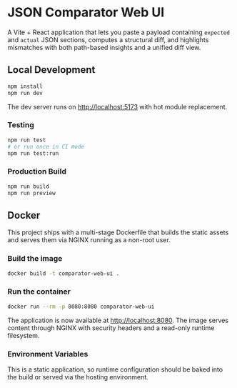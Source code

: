 # JSON Comparator Web UI

A Vite + React application that lets you paste a payload containing `expected` and `actual` JSON sections, computes a structural diff, and highlights mismatches with both path-based insights and a unified diff view.

## Local Development

```bash
npm install
npm run dev
```

The dev server runs on [http://localhost:5173](http://localhost:5173) with hot module replacement.

### Testing

```bash
npm run test
# or run once in CI mode
npm run test:run
```

### Production Build

```bash
npm run build
npm run preview
```

## Docker

This project ships with a multi-stage Dockerfile that builds the static assets and serves them via NGINX running as a non-root user.

### Build the image

```bash
docker build -t comparator-web-ui .
```

### Run the container

```bash
docker run --rm -p 8080:8080 comparator-web-ui
```

The application is now available at [http://localhost:8080](http://localhost:8080). The image serves content through NGINX with security headers and a read-only runtime filesystem.

### Environment Variables

This is a static application, so runtime configuration should be baked into the build or served via the hosting environment.
